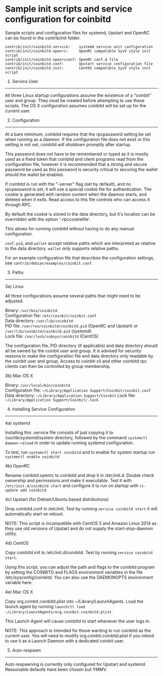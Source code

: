 Sample init scripts and service configuration for coinbitd
==========================================================

Sample scripts and configuration files for systemd, Upstart and OpenRC
can be found in the contrib/init folder.

    contrib/init/coinbitd.service:    systemd service unit configuration
    contrib/init/coinbitd.openrc:     OpenRC compatible SysV style init script
    contrib/init/coinbitd.openrcconf: OpenRC conf.d file
    contrib/init/coinbitd.conf:       Upstart service configuration file
    contrib/init/coinbitd.init:       CentOS compatible SysV style init script

1. Service User
---------------------------------

All three Linux startup configurations assume the existence of a "coinbit" user
and group.  They must be created before attempting to use these scripts.
The OS X configuration assumes coinbitd will be set up for the current user.

2. Configuration
---------------------------------

At a bare minimum, coinbitd requires that the rpcpassword setting be set
when running as a daemon.  If the configuration file does not exist or this
setting is not set, coinbitd will shutdown promptly after startup.

This password does not have to be remembered or typed as it is mostly used
as a fixed token that coinbitd and client programs read from the configuration
file, however it is recommended that a strong and secure password be used
as this password is security critical to securing the wallet should the
wallet be enabled.

If coinbitd is run with the "-server" flag (set by default), and no rpcpassword is set,
it will use a special cookie file for authentication. The cookie is generated with random
content when the daemon starts, and deleted when it exits. Read access to this file
controls who can access it through RPC.

By default the cookie is stored in the data directory, but it's location can be overridden
with the option '-rpccookiefile'.

This allows for running coinbitd without having to do any manual configuration.

`conf`, `pid`, and `wallet` accept relative paths which are interpreted as
relative to the data directory. `wallet` *only* supports relative paths.

For an example configuration file that describes the configuration settings,
see `contrib/debian/examples/coinbit.conf`.

3. Paths
---------------------------------

3a) Linux

All three configurations assume several paths that might need to be adjusted.

Binary:              `/usr/bin/coinbitd`  
Configuration file:  `/etc/coinbit/coinbit.conf`  
Data directory:      `/var/lib/coinbitd`  
PID file:            `/var/run/coinbitd/coinbitd.pid` (OpenRC and Upstart) or `/var/lib/coinbitd/coinbitd.pid` (systemd)  
Lock file:           `/var/lock/subsys/coinbitd` (CentOS)  

The configuration file, PID directory (if applicable) and data directory
should all be owned by the coinbit user and group.  It is advised for security
reasons to make the configuration file and data directory only readable by the
coinbit user and group.  Access to coinbit-cli and other coinbitd rpc clients
can then be controlled by group membership.

3b) Mac OS X

Binary:              `/usr/local/bin/coinbitd`  
Configuration file:  `~/Library/Application Support/Coinbit/coinbit.conf`  
Data directory:      `~/Library/Application Support/Coinbit`
Lock file:           `~/Library/Application Support/Coinbit/.lock`

4. Installing Service Configuration
-----------------------------------

4a) systemd

Installing this .service file consists of just copying it to
/usr/lib/systemd/system directory, followed by the command
`systemctl daemon-reload` in order to update running systemd configuration.

To test, run `systemctl start coinbitd` and to enable for system startup run
`systemctl enable coinbitd`

4b) OpenRC

Rename coinbitd.openrc to coinbitd and drop it in /etc/init.d.  Double
check ownership and permissions and make it executable.  Test it with
`/etc/init.d/coinbitd start` and configure it to run on startup with
`rc-update add coinbitd`

4c) Upstart (for Debian/Ubuntu based distributions)

Drop coinbitd.conf in /etc/init.  Test by running `service coinbitd start`
it will automatically start on reboot.

NOTE: This script is incompatible with CentOS 5 and Amazon Linux 2014 as they
use old versions of Upstart and do not supply the start-stop-daemon utility.

4d) CentOS

Copy coinbitd.init to /etc/init.d/coinbitd. Test by running `service coinbitd start`.

Using this script, you can adjust the path and flags to the coinbitd program by
setting the COINBITD and FLAGS environment variables in the file
/etc/sysconfig/coinbitd. You can also use the DAEMONOPTS environment variable here.

4e) Mac OS X

Copy org.coinbit.coinbitd.plist into ~/Library/LaunchAgents. Load the launch agent by
running `launchctl load ~/Library/LaunchAgents/org.coinbit.coinbitd.plist`.

This Launch Agent will cause coinbitd to start whenever the user logs in.

NOTE: This approach is intended for those wanting to run coinbitd as the current user.
You will need to modify org.coinbit.coinbitd.plist if you intend to use it as a
Launch Daemon with a dedicated coinbit user.

5. Auto-respawn
-----------------------------------

Auto respawning is currently only configured for Upstart and systemd.
Reasonable defaults have been chosen but YMMV.
